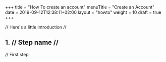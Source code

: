 +++
title = "How To create an account"
menuTitle = "Create an Account"
date = 2019-09-12T12:38:11+02:00
layout = "howto"
weight = 10
draft = true
+++

// Here's a little introduction //

## 1. // Step name //

// First step
